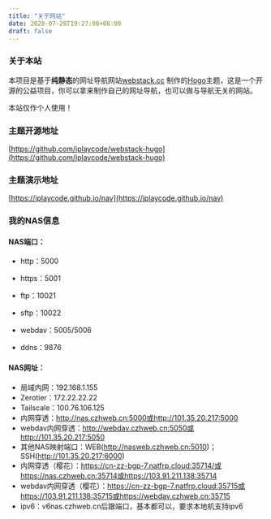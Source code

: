 ```yaml
---
title: "关于网站"
date: 2020-07-28T19:27:08+08:00
draft: false
---
```


### 关于本站

本项目是基于**纯静态**的网址导航网站[webstack.cc](https://github.com/WebStackPage/WebStackPage.github.io) 制作的[Hogo](https://gohugo.io/)主题，这是一个开源的公益项目，你可以拿来制作自己的网址导航，也可以做与导航无关的网站。

本站仅作个人使用！

### 主题开源地址
[https://github.com/iplaycode/webstack-hugo](https://github.com/iplaycode/webstack-hugo)

### 主题演示地址
[https://iplaycode.github.io/nav](https://iplaycode.github.io/nav)



### 我的NAS信息

#### NAS端口：

- http：5000

- https：5001
- ftp：10021
- sftp：10022
- webdav：5005/5006
- ddns：9876

#### NAS网址：

- 局域内网：192.168.1.155
- Zerotier：172.22.22.22
- Tailscale：100.76.106.125
- 内网穿透：http://nas.czhweb.cn:5000或http://101.35.20.217:5000
- webdav内网穿透：http://webdav.czhweb.cn:5050或http://101.35.20.217:5050
- 其他NAS映射端口：WEB(http://nasweb.czhweb.cn:5010)；SSH(http://101.35.20.217:6000)
- 内网穿透（樱花）：https://cn-zz-bgp-7.natfrp.cloud:35714/或https://nas.czhweb.cn:35714或https://103.91.211.138:35714
- webdav内网穿透（樱花）：https://cn-zz-bgp-7.natfrp.cloud:35715或https://103.91.211.138:35715或https://webdav.czhweb.cn:35715
- ipv6：v6nas.czhweb.cn后跟端口，基本都可以，要求本地机支持ipv6